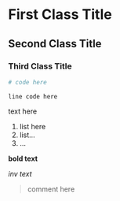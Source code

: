 # First Class Title
## Second Class Title
### Third Class Title

```python
# code here 
```

`line code here`

text here

1. list here
2. list...
3. ...

**bold text**

*inv text*

> comment here